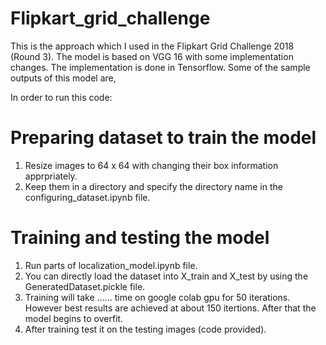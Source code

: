 # Flipkart_grid_challenge
This is the approach which I used in the Flipkart Grid Challenge 2018 (Round 3). The model is based on VGG 16 with some implementation changes. The implementation is done in Tensorflow. Some of the sample outputs of this model are,




In order to run this code:
# Preparing dataset to train the model
1. Resize images to 64 x 64 with changing their box information apprpriately.
2. Keep them in a directory and specify the directory name in the configuring_dataset.ipynb file.

# Training and testing the model
1. Run parts of localization_model.ipynb file.
2. You can directly load the dataset into X_train and X_test by using the GeneratedDataset.pickle file.
3. Training will take ...... time on google colab gpu for 50 iterations. However best results are achieved at about 150 itertions. After that the model begins to overfit.
4. After training test it on the testing images (code provided).
